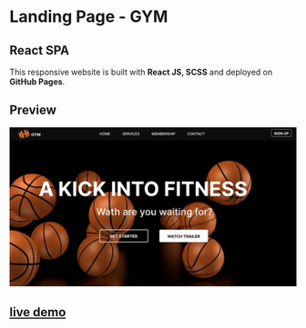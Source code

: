 # Landing Page - GYM 

## React SPA

This responsive website is built with **React JS, SCSS** and deployed on **GitHub Pages**.

## Preview

![project screenshot](./src/assets/gym-screenshot.jpg)


## [live demo](https://versi-on.github.io/gym/)